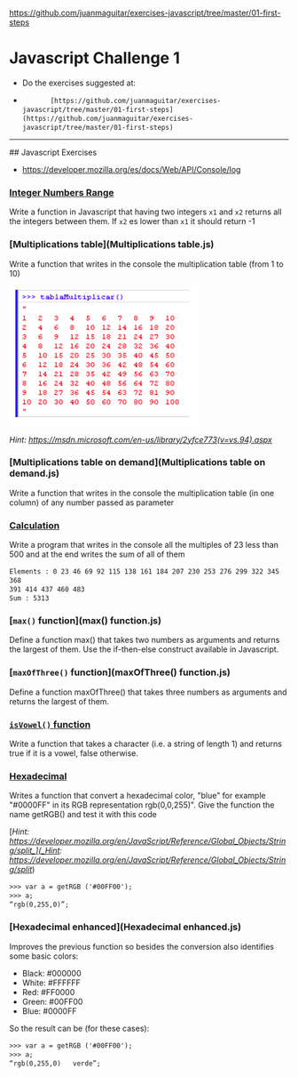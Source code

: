 https://github.com/juanmaguitar/exercises-javascript/tree/master/01-first-steps

# Javascript Challenge 1

-   Do the exercises suggested at:
-            [https://github.com/juanmaguitar/exercises-javascript/tree/master/01-first-steps](https://github.com/juanmaguitar/exercises-javascript/tree/master/01-first-steps)

---

## Javascript Exercises 

- https://developer.mozilla.org/es/docs/Web/API/Console/log

### [Integer Numbers Range](IsNumber.js)

Write a function in Javascript that having two integers `x1` and `x2` returns all the integers between them. If `x2` es lower than `x1` it should return -1

### [Multiplications table](Multiplications table.js)

Write a function that writes in the console the multiplication table (from 1 to 10)

![multiplication](../../img/multiplication-table.png)

_Hint: https://msdn.microsoft.com/en-us/library/2yfce773(v=vs.94).aspx_

### [Multiplications table on demand](Multiplications table on demand.js)

Write a function that writes in the console the multiplication table (in one column) of any number passed as parameter

### [Calculation](Calculation.js)

Write a program that writes in the console all the multiples of 23 less than 500 and at the end writes the sum of all of them

    Elements : 0 23 46 69 92 115 138 161 184 207 230 253 276 299 322 345 368
    391 414 437 460 483
    Sum : 5313

### [`max()` function](max() function.js)

Define a function max() that takes two numbers as arguments and returns the largest of them. Use the if-then-else construct available in Javascript.

### [`maxOfThree()` function](maxOfThree() function.js)

Define a function maxOfThree() that takes three numbers as arguments and returns the largest of them.

### [`isVowel()` function](isVowel.js)

Write a function that takes a character (i.e. a string of length 1) and returns true if it is a vowel, false otherwise.

### [Hexadecimal](Hexadecimal.js) 

Writes a function that convert a hexadecimal color, "blue" for example "#0000FF" in its RGB representation rgb(0,0,255)". Give the function the name getRGB() and test it with this code

[_Hint: https://developer.mozilla.org/en/JavaScript/Reference/Global_Objects/String/split_](_Hint: https://developer.mozilla.org/en/JavaScript/Reference/Global_Objects/String/split_)


    >>> var a = getRGB ('#00FF00');
    >>> a;
    “rgb(0,255,0)”;


### [Hexadecimal enhanced](Hexadecimal enhanced.js)

Improves the previous function so besides the conversion also identifies some basic colors:
- Black: #000000
- White: #FFFFFF
- Red: #FF0000
- Green: #00FF00
- Blue: #0000FF

So the result can be (for these cases):

    >>> var a = getRGB ('#00FF00'); 
    >>> a;
    “rgb(0,255,0)   verde”;
